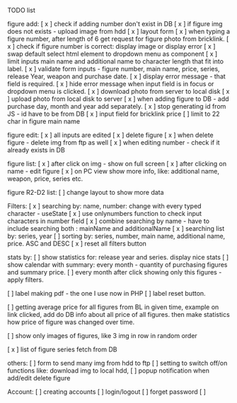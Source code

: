 TODO list

figure add:
[ x ] check if adding number don't exist in DB
[ x ] if figure img does not exists - upload image from hdd
[ x ] layout form
[ x ] when typing a figure number, after length of 6 get request for figure photo from bricklink.
[ x ] check if figure number is correct: display image or display error
[ x ] swap default select html element to dropdown menu as component
[ x ] limit inputs main name and additional name to character length that fit into label.
[ x ] validate form inputs - figure number, main name, price, series, release Year, weapon and purchase date.
[ x ] display error message - that field is required.
[ x ] hide error message when input field is in focus or dropdown menu is clicked.
[ x ] download photo from server to local disk
[ x ] upload photo from local disk to server
[ x ] when adding figure to DB - add purchase day, month and year add separately.
[ x ] stop generating id from JS - id have to be from DB
[ x ] input field for bricklink price
[ ] limit to 22 char in figure main name

figure edit:
[ x ] all inputs are edited
[ x ] delete figure
[ x ] when delete figure - delete img from ftp as well
[ x ] when editing number - check if it already exists in DB

figure list:
[ x ] after click on img - show on full screen
[ x ] after clicking on name - edit figure
[ x ] on PC view show more info, like: additional name, weapon, price, series etc.

figure R2-D2 list:
[ ] change layout to show more data

Filters:
[ x ] searching by: name, number: change with every typed character - useState
[ x ] use onlynumbers function to check input characters in number field
[ x ] combine searching by name - have to include searching both : mainName and additionalName
[ x ] searching list by: series, year
[ ] sorting by: series, number, main name, additional name, price. ASC and DESC
[ x ] reset all filters button

stats by:
[ ] show statistics for: release year and series. display nice stats
[ ] show calendar with summary: every month - quantity of purchasing figures and summary price.
[ ] every month after click showing only this figures - apply filters.

[ ] label making pdf - the one I use now in PHP
[ ] label reset button.

[ ] getting average price for all figures from BL in given time, example on link clicked, add do DB info about all price of all figures. then make statistics how price of figure was changed over time.

[ ] show only images of figures, like 3 img in row in random order

[ x ] list of figure series fetch from DB

others:
[ ] form to send many img from hdd to ftp
[ ] setting to switch off/on functions like: download img to local hdd,
[ ] popup notification when add/edit delete figure

Account:
[ ] creating accounts
[ ] login/logout
[ ] forget password
[ ]
